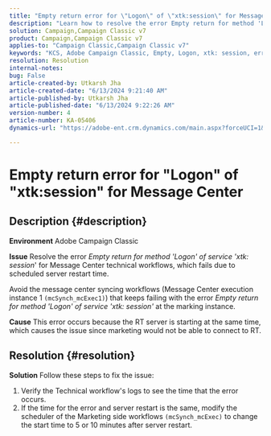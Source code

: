 ```yaml
---
title: "Empty return error for \"Logon\" of \"xtk:session\" for Message Center"
description: "Learn how to resolve the error Empty return for method 'Logon' of service 'xtk: session' at the marking instance."
solution: Campaign,Campaign Classic v7
product: Campaign,Campaign Classic v7
applies-to: "Campaign Classic,Campaign Classic v7"
keywords: "KCS, Adobe Campaign Classic, Empty, Logon, xtk: session, error, Messege Center, Technical workflow"
resolution: Resolution
internal-notes: 
bug: False
article-created-by: Utkarsh Jha
article-created-date: "6/13/2024 9:21:40 AM"
article-published-by: Utkarsh Jha
article-published-date: "6/13/2024 9:22:26 AM"
version-number: 4
article-number: KA-05406
dynamics-url: "https://adobe-ent.crm.dynamics.com/main.aspx?forceUCI=1&pagetype=entityrecord&etn=knowledgearticle&id=9cbecf55-6629-ef11-840b-000d3a37eaf2"

---
```

# Empty return error for "Logon" of "xtk:session" for Message Center

## Description {#description}


<b>Environment</b>
 Adobe Campaign Classic

<b>Issue</b>
 Resolve the error *Empty return for method 'Logon' of service 'xtk: session*' for Message Center technical workflows, which fails due to scheduled server restart time.

Avoid the message center syncing workflows (Message Center execution instance 1 `(mcSynch_mcExec1)`) that keeps failing with the error *Empty return for method 'Logon' of service 'xtk: session'* at the marking instance.

<b>Cause</b>
 This error occurs because the RT server is starting at the same time, which causes the issue since marketing would not be able to connect to RT.


## Resolution {#resolution}


<b>Solution</b>
Follow these steps to fix the issue:

1. Verify the Technical workflow's logs to see the time that the error occurs.
2. If the time for the error and server restart is the same, modify the scheduler of the Marketing side workflows `(mcSynch_mcExec)` to change the start time to 5 or 10 minutes after server restart.

